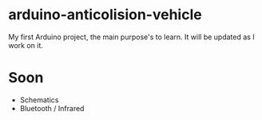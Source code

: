 # arduino-anticolision-vehicle

My first Arduino project, the main purpose's to learn. It will be updated as I work on it.

# Soon

- Schematics
- Bluetooth / Infrared
